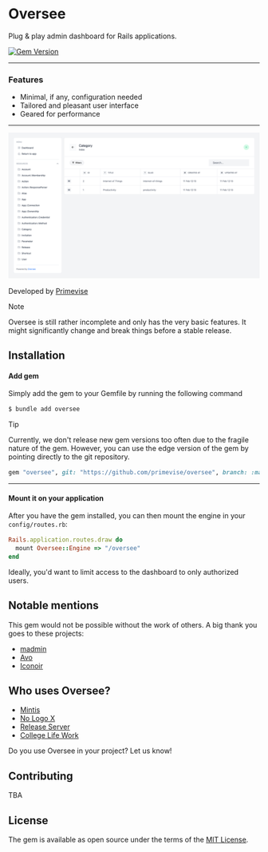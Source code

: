 
# Oversee

Plug & play admin dashboard for Rails applications.


[![Gem Version](https://badge.fury.io/rb/oversee.svg)](https://badge.fury.io/rb/oversee)

---

### Features

- Minimal, if any, configuration needed
- Tailored and pleasant user interface
- Geared for performance

---

![Oversee Screenshot](docs/images/screenshot.png)

Developed by [Primevise](https://primevise.com)

> [!NOTE]
> Oversee is still rather incomplete and only has the very basic features. It might significantly change and break things before a stable release.

## Installation

#### Add gem

Simply add the gem to your Gemfile by running the following command

```bash
$ bundle add oversee
```

> [!TIP]
> Currently, we don't release new gem versions too often due to the fragile nature of the gem. However, you can use the edge version of the gem by pointing directly to the git repository.
> ```ruby
> gem "oversee", git: "https://github.com/primevise/oversee", branch: :main
> ```

---

#### Mount it on your application

After you have the gem installed, you can then mount the engine in your `config/routes.rb`:

```ruby
Rails.application.routes.draw do
  mount Oversee::Engine => "/oversee"
end
```

Ideally, you'd want to limit access to the dashboard to only authorized users.

## Notable mentions

This gem would not be possible without the work of others. A big thank you goes to these projects:

- [madmin](https://github.com/excid3/madmin)
- [Avo](https://github.com/avo-hq/avo)
- [Iconoir](https://github.com/iconoir-icons/iconoir)

## Who uses Oversee?

- [Mintis](https://mintis.app)
- [No Logo X](https://nologox.com)
- [Release Server](https://releaseserver.com)
- [College Life Work](https://work.collegelife.co)

Do you use Oversee in your project? Let us know!

## Contributing

TBA

## License

The gem is available as open source under the terms of the [MIT License](https://opensource.org/licenses/MIT).
